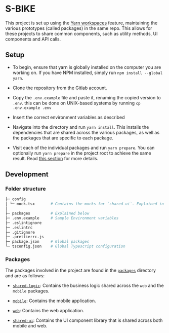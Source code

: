 # S-BIKE

This project is set up using the [Yarn workspaces](https://github.com/jamiebuilds/rfcs-1/blob/workspaces/accepted/0000-workspaces.md) feature, maintaining the various prototypes (called packages) in the same repo. This allows for these projects to share common components, such as utility methods, UI components and API calls.

## Setup

- To begin, ensure that yarn is globally installed on the computer you are working on. If you have NPM installed, simply run `npm install --global yarn`.

- Clone the repository from the Gitlab account.

- Copy the `.env.example` file and paste it, renaming the copied version to `.env`. this can be done on UNIX-based systems by running `cp .env.example .env`

- Insert the correct environment variables as described

- Navigate into the directory and run `yarn install`. This installs the dependencies that are shared across the various packages, as well as the packages that are specific to each package.

- Visit each of the individual packages and run `yarn prepare`. You can optionally run `yarn prepare` in the project root to achieve the same result. Read [this section](./CONTRIBUTING.md#additional-comments) for more details.

## Development

### Folder structure

```bash
├─ config
│ └─ mock.tsx       # Contains the mocks for `shared-ui`. Explained in 1.
│
├─ packages         # Explained below
├─ .env.example     # Sample Environment variables
├─ .eslintignore
├─ .eslintrc
├─ .gitignore
├─ .prettierrc.js
├─ package.json     # Global packages
└─ tsconfig.json    # Global Typescript configuration
```

### Packages

The packages involved in the project are found in the [`packages`](./packages/) directory and are as follows:

- [`shared-logic`](./packages/shared-logic): Contains the business logic shared across the `web` and the `mobile` packages.

- [`mobile`](./packages/mobile): Contains the mobile application.

- [`web`](./packages/web): Contains the web application.

- [`shared-ui`](./packages/shared-ui): Contains the UI component library that is shared across both mobile and web.

